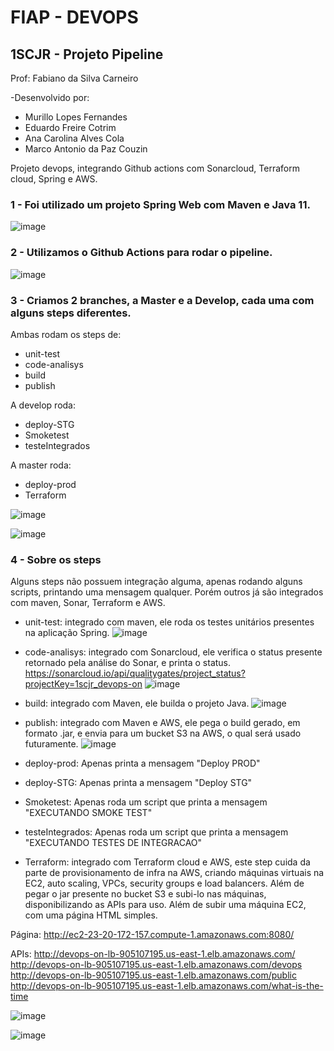 # FIAP - DEVOPS
## 1SCJR - Projeto Pipeline
Prof: Fabiano da Silva Carneiro

-Desenvolvido por:
<ul>
  <li>Murillo Lopes Fernandes</li>
  <li>Eduardo Freire Cotrim</li>
  <li>Ana Carolina Alves Cola</li>
  <li>Marco Antonio da Paz Couzin</li>
</ul>

Projeto devops, integrando Github actions com Sonarcloud, Terraform cloud, Spring e AWS.

### 1 - Foi utilizado um projeto Spring Web com Maven e Java 11.

![image](https://github.com/murilLost/Devops-ON/assets/63795081/067384f5-708f-4bf4-b321-45dc3fe6a935)

### 2 - Utilizamos o Github Actions para rodar o pipeline.

![image](https://github.com/murilLost/Devops-ON/assets/63795081/5766f64a-687a-451c-a073-58071f64d7db)
  
### 3 - Criamos 2 branches, a Master e a Develop, cada uma com alguns steps diferentes.
Ambas rodam os steps de:
- unit-test
- code-analisys
- build
- publish

A develop roda:
- deploy-STG
- Smoketest
- testeIntegrados

A master roda:
- deploy-prod
- Terraform

![image](https://github.com/murilLost/Devops-ON/assets/63795081/7e78f6ef-d50b-45fd-b381-5e18d1779de4)

![image](https://github.com/murilLost/Devops-ON/assets/63795081/8c3e08fd-3eaf-450f-a5a5-661c6ec616d5)

### 4 - Sobre os steps

Alguns steps não possuem integração alguma, apenas rodando alguns scripts, printando uma mensagem qualquer.
Porém outros já são integrados com maven, Sonar, Terraform e AWS.

- unit-test: integrado com maven, ele roda os testes unitários presentes na aplicação Spring.
![image](https://github.com/murilLost/Devops-ON/assets/63795081/0a77bcd3-1bfe-4644-9676-62ad41ba96a9)

- code-analisys: integrado com Sonarcloud, ele verifica o status presente retornado pela análise do Sonar, e printa o status.
https://sonarcloud.io/api/qualitygates/project_status?projectKey=1scjr_devops-on
![image](https://github.com/murilLost/Devops-ON/assets/63795081/64ed8502-53eb-4984-8eb4-d6cffda01a52)

- build: integrado com Maven, ele builda o projeto Java.
![image](https://github.com/murilLost/Devops-ON/assets/63795081/be3d1a74-c772-489b-987f-f94521e44047)

- publish: integrado com Maven e AWS, ele pega o build gerado, em formato .jar, e envia para um bucket S3 na AWS, o qual será usado futuramente.
![image](https://github.com/murilLost/Devops-ON/assets/63795081/8771618d-dc62-4493-93e1-c047aff6e448)

- deploy-prod: Apenas printa a mensagem "Deploy PROD"

- deploy-STG: Apenas printa a mensagem "Deploy STG"

- Smoketest: Apenas roda um script que printa a mensagem "EXECUTANDO SMOKE TEST"

- testeIntegrados: Apenas roda um script que printa a mensagem "EXECUTANDO TESTES DE INTEGRACAO"

- Terraform: integrado com Terraform cloud e AWS, este step cuida da parte de provisionamento de infra na AWS, criando máquinas virtuais na EC2, auto scaling, VPCs, security groups e load balancers.
Além de pegar o jar presente no bucket S3 e subi-lo nas máquinas, disponibilizando as APIs para uso.
Além de subir uma máquina EC2, com uma página HTML simples.

Página: http://ec2-23-20-172-157.compute-1.amazonaws.com:8080/

APIs:
http://devops-on-lb-905107195.us-east-1.elb.amazonaws.com/
http://devops-on-lb-905107195.us-east-1.elb.amazonaws.com/devops
http://devops-on-lb-905107195.us-east-1.elb.amazonaws.com/public
http://devops-on-lb-905107195.us-east-1.elb.amazonaws.com/what-is-the-time

![image](https://github.com/murilLost/Devops-ON/assets/63795081/9c34dbe5-c7bf-4da2-b4e6-f0e1bcc81d56)

![image](https://github.com/murilLost/Devops-ON/assets/63795081/1fb05064-f139-4201-9cc7-fe4ec67106ca)
